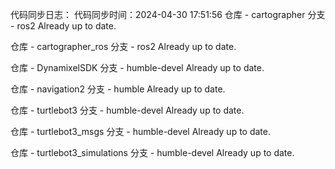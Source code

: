 代码同步日志：
代码同步时间：2024-04-30 17:51:56
仓库 - cartographer
    分支 - ros2
Already up to date.

仓库 - cartographer_ros
    分支 - ros2
Already up to date.

仓库 - DynamixelSDK
    分支 - humble-devel
Already up to date.

仓库 - navigation2
    分支 - humble
Already up to date.

仓库 - turtlebot3
    分支 - humble-devel
Already up to date.

仓库 - turtlebot3_msgs
    分支 - humble-devel
Already up to date.

仓库 - turtlebot3_simulations
    分支 - humble-devel
Already up to date.

